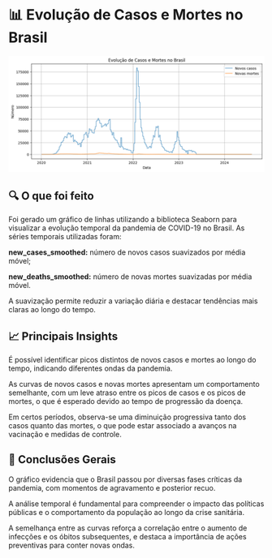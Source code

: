 # 📊 Evolução de Casos e Mortes no Brasil

<img src="reports/Evolução de Casos e Mortes no Brasil.png" width="800"/>


## 🔍 O que foi feito
Foi gerado um gráfico de linhas utilizando a biblioteca Seaborn para visualizar a evolução temporal da pandemia de COVID-19 no Brasil. As séries temporais utilizadas foram:

**new_cases_smoothed:** número de novos casos suavizados por média móvel;

**new_deaths_smoothed:** número de novas mortes suavizadas por média móvel.

A suavização permite reduzir a variação diária e destacar tendências mais claras ao longo do tempo.

## 📈 Principais Insights
É possível identificar picos distintos de novos casos e mortes ao longo do tempo, indicando diferentes ondas da pandemia.

As curvas de novos casos e novas mortes apresentam um comportamento semelhante, com um leve atraso entre os picos de casos e os picos de mortes, o que é esperado devido ao tempo de progressão da doença.

Em certos períodos, observa-se uma diminuição progressiva tanto dos casos quanto das mortes, o que pode estar associado a avanços na vacinação e medidas de controle.

## 🧠 Conclusões Gerais
O gráfico evidencia que o Brasil passou por diversas fases críticas da pandemia, com momentos de agravamento e posterior recuo.

A análise temporal é fundamental para compreender o impacto das políticas públicas e o comportamento da população ao longo da crise sanitária.

A semelhança entre as curvas reforça a correlação entre o aumento de infecções e os óbitos subsequentes, e destaca a importância de ações preventivas para conter novas ondas.
